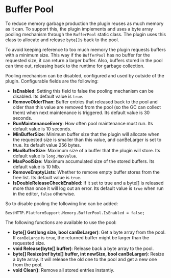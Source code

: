 # Buffer Pool

To reduce memory garbage production the plugin reuses as much memory as it can. To support this, the plugin implements and uses a byte array pooling mechanism through the `BufferPool` static class. The plugin uses this class to allocate and release `byte[]`s back to the pool. 

To avoid keeping reference to too much memory the plugin requests buffers with a minimum size. This way if the `BufferPool` has no buffer for the requested size, it can return a larger buffer. Also, buffers stored in the pool can time out, releasing back to the runtime for garbage collection.

Pooling mechanism can be disabled, configured and used by outside of the plugin. Configurable fields are the following:

- **IsEnabled**: Setting this field to false the pooling mechanism can be disabled. Its default value is `true`.
- **RemoveOlderThan**: Buffer entries that released back to the pool and older than this value are removed from the pool (so the GC can collect them) when next maintenance is triggered. Its default value is 30 seconds.
- **RunMaintenanceEvery**: How often pool maintenance must run. Its default value is 10 seconds.
- **MinBufferSize**: Minimum buffer size that the plugin will allocate when the requested size is smaller than this value, and canBeLarger is set to true. Its default value 256 bytes.
- **MaxBufferSize**: Maximum size of a buffer that the plugin will store. Its default value is `long.MaxValue`.
- **MaxPoolSize**: Maximum accumulated size of the stored buffers. Its default value is 10 Mb.
- **RemoveEmptyLists**: Whether to remove empty buffer stores from the free list. Its default value is `true`.
- **IsDoubleReleaseCheckEnabled**: If it set to true and a byte[] is released more than once it will log out an error. Its default value is `true` when run in the editor, `false` otherwise.

So to disable pooling the following line can be added:
```language-csharp
BestHTTP.PlatformSupport.Memory.BufferPool.IsEnabled = false;
```

The following functions are available to use the pool:

- **byte[] Get(long size, bool canBeLarger)**: Get a byte array from the pool. If `canBeLarge` is `true`, the returned buffer might be larger than the requested size.
- **void Release(byte[] buffer)**: Release back a byte array to the pool.
- **byte[] Resize(ref byte[] buffer, int newSize, bool canBeLarger)**: Resize a byte array. It will release the old one to the pool and get a new one from the pool.
- **void Clear()**: Remove all stored entries instantly.